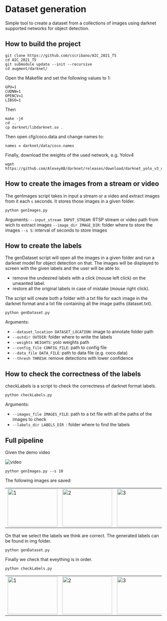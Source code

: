 # Dataset generation

Simple tool to create a dataset from a collections of images using darknet supported networks for object detection. 

## How to build the project

```
git clone https://github.com/cscribano/AIC_2021_T5
cd AIC_2021_T5
git submodule update --init --recursive
cd augment/darknet/
```

Open the Makefile and set the following values to 1:

```
GPU=1
CUDNN=1
OPENCV=1
LIBSO=1
```

Then 

```
make -j4
cd ..
cp darknet/libdarknet.so .
```

Then open cfg/coco.data and change names to:
```
names = darknet/data/coco.names
```

Finally, download the weights of the used network, e.g. Yolov4

```
wget https://github.com/AlexeyAB/darknet/releases/download/darknet_yolo_v3_optimal/yolov4.weights
```

## How to create the images from a stream or video

The genImages script takes in input a stream or a video and extract images from it each ```s``` seconds.
It stores those images in a given folder. 

```
python genImages.py
```
Arguments:
```--input_stream INPUT_STREAM```:  RTSP stream or video path from wich to extract images
```--image_dir IMAGE_DIR```: folder where to store the images
```--s S```: interval of seconds to store images

## How to create the labels

The genDataset script will open all the images in a given folder and run a darknet model for object detection on that. 
The images will be displayed to screen with the given labels and the user will be able to:
- remove the undesired labels with a click (mouse left click) on the unwanted label.
- restore all the original labels in case of mistake (mouse right click).

The script will create both a folder with a txt file for each image in the darknet format and a txt file containing all the image paths (dataset.txt).

```
python genDataset.py
```
Arguments:
  - ```--dataset_location DATASET_LOCATION```: image to annotate folder path
  - ```--outdir OUTDIR```: folder where to write the labels
  - ```--weights WEIGHTS```: yolo weights path
  - ```--config_file CONFIG_FILE```: path to config file
  - ```--data_file DATA_FILE```: path to data file (e.g. coco.data)
  - ```--thresh THRESH```: remove detections with lower confidence

## How to check the correctness of the labels

checkLabels is a script to check the correctness of darknet format labels. 

```
python checkLabels.py
```
Arguments:
- ```--images_file IMAGES_FILE```: path to a txt file with all the paths of the images to check
- ```--labels_dir LABELS_DIR ```: folder where to find the labels


## Full pipeline


Given the demo video

![video](img/output.gif)

<!-- <p align="center">
  <img src="img/output.gif" /> -->
<!-- <p> -->


```
python genImages.py --s 10
```

The following images are saved:
<table>
  <tr>
    <td><img src="img/0.png" alt="1" width = 160px height = 120px></td>
    <td><img src="img/1.png" alt="2" width = 160px height = 120px></td>
    <td><img src="img/2.png" alt="3" width = 160px height = 120px></td>
    <td><img src="img/3.png" alt="4" width = 160px height = 120px></td>
  </tr>
</table>

On that we select the labels we think are correct. The generated labels can be found in img folder. 
```
python genDataset.py
```

Finally we check that eveything is in order.

```
python checkLabels.py
```

<table>
  <tr>
    <td><img src="img/0_lbl.png" alt="1" width = 160px height = 120px></td>
    <td><img src="img/1_lbl.png" alt="2" width = 160px height = 120px></td>
    <td><img src="img/2_lbl.png" alt="3" width = 160px height = 120px></td>
    <td><img src="img/3_lbl.png" alt="4" width = 160px height = 120px></td>
  </tr>
</table>



